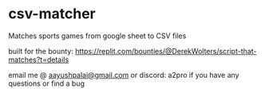 # csv-matcher
Matches sports games from google sheet to CSV files

built for the bounty: https://replit.com/bounties/@DerekWolters/script-that-matches?t=details

email me @ aayushpalai@gmail.com or discord: a2pro if you have any questions or find a bug
